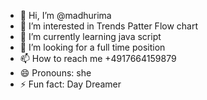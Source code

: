 - 👋 Hi, I’m @madhurima
- 👀 I’m interested in Trends Patter Flow chart
- 🌱 I’m currently learning java script
- 💞️ I’m looking for a full time position
- 📫 How to reach me +4917664159879
- 😄 Pronouns: she
- ⚡ Fun fact: Day Dreamer

<!---
madhurimadatta737/madhurimadatta737 is a ✨ special ✨ repository because its `README.md` (this file) appears on your GitHub profile.
You can click the Preview link to take a look at your changes.
--->
